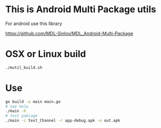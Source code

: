 # This is Android Multi Package utils

For android use this library

https://github.com/MDL-Sinlov/MDL_Android-Multi-Package

# OSX or Linux build

```sh
./mutil_build.sh
```

# Use

```sh
go build -o main main.go
# see help
./main -h
# test pakcage
./main -c test_Channel -r app-debug.apk -o out.apk
```
